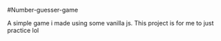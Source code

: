 #Number-guesser-game


A simple game i made using some vanilla js. This project is for me to just practice lol
